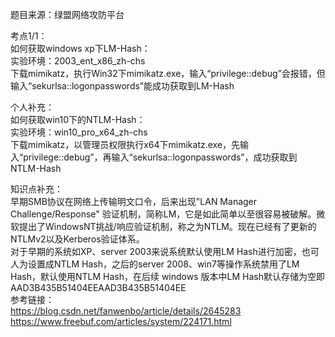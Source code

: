 题目来源：绿盟网络攻防平台

考点1/1：  
如何获取windows xp下LM-Hash：  
实验环境：2003_ent_x86_zh-chs  
下载mimikatz，执行Win32下mimikatz.exe，输入“privilege::debug”会报错，但输入“sekurlsa::logonpasswords”能成功获取到LM-Hash

个人补充：  
如何获取win10下的NTLM-Hash：  
实验环境：win10_pro_x64_zh-chs  
下载mimikatz，以管理员权限执行x64下mimikatz.exe，先输入“privilege::debug”，再输入“sekurlsa::logonpasswords”，成功获取到NTLM-Hash

知识点补充：  
早期SMB协议在网络上传输明文口令，后来出现"LAN Manager Challenge/Response" 验证机制，简称LM，它是如此简单以至很容易被破解。微软提出了WindowsNT挑战/响应验证机制，称之为NTLM。现在已经有了更新的NTLMv2以及Kerberos验证体系。  
对于早期的系统如XP、server 2003来说系统默认使用LM Hash进行加密，也可人为设置成NTLM Hash，之后的server 2008、win7等操作系统禁用了LM Hash，默认使用NTLM Hash，在后续 windows 版本中LM Hash默认存储为空即AAD3B435B51404EEAAD3B435B51404EE  
参考链接：  
https://blog.csdn.net/fanwenbo/article/details/2645283  
https://www.freebuf.com/articles/system/224171.html
